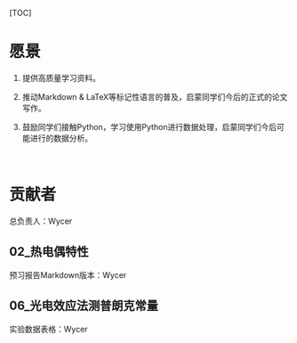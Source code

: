 [TOC]

# 愿景

1. 提供高质量学习资料。

2. 推动Markdown & LaTeX等标记性语言的普及，启蒙同学们今后的正式的论文写作。

3. 鼓励同学们接触Python，学习使用Python进行数据处理，启蒙同学们今后可能进行的数据分析。

   ​

# 贡献者

总负责人：Wycer

## 02_热电偶特性

预习报告Markdown版本：Wycer

## 06_光电效应法测普朗克常量

实验数据表格：Wycer